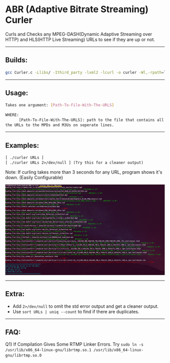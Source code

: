 # ABR (Adaptive Bitrate Streaming) Curler 
Curls and Checks any MPEG-DASH(Dynamic Adaptive Streaming over HTTP) and HLS(HTTP Live Streaming) URLs to see if they are up or not.

------------------------
Builds:
------------------------
```sh
gcc Curler.c -Llibs/ -Ithird_party -lxml2 -lcurl -o curler -Wl,-rpath=libs/ && echo $?
```
------------------------
Usage:
------------------------
```sh
Takes one argument: [Path-To-File-With-The-URLS]
```
    WHERE:
          [Path-To-File-With-The-URLS]: path to the file that contains all the URLs to the MPDs and M3Us on seperate lines.

------------------------
Examples:
------------------------
    [ ./curler URLs ]
    [ ./curler URLs 2>/dev/null ] (Try this for a cleaner output)

Note: If curling takes more than 3 seconds for any URL, program shows it's down. (Easily Configurable)

![Sample Output](/image/Example.PNG?raw=true)

------------------------
Extra:
------------------------
- Add ```2>/dev/null``` to omit the std error output and get a cleaner output.
- Use ```sort URLs | uniq --count``` to find if there are duplicates.

------------------------
FAQ:
------------------------
Q1) If Compilation Gives Some RTMP Linker Errors.
Try ```sudo ln -s /usr/lib/x86_64-linux-gnu/librtmp.so.1 /usr/lib/x86_64-linux-gnu/librtmp.so.0```

